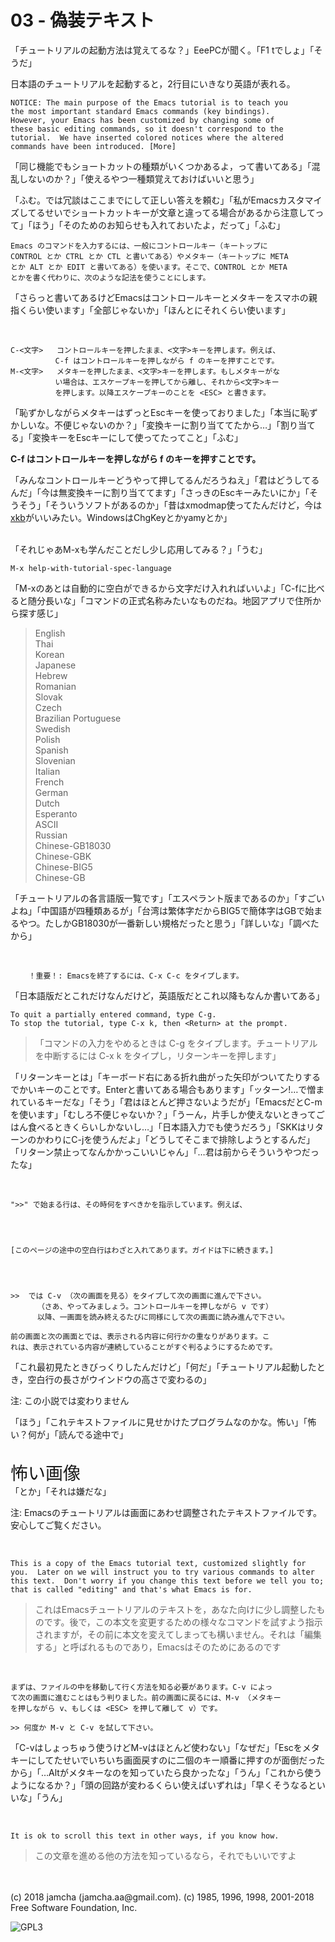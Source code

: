 

# 03 - 偽装テキスト

「チュートリアルの起動方法は覚えてるな？」EeePCが聞く。「F1 tでしょ」「そうだ」  

日本語のチュートリアルを起動すると，2行目にいきなり英語が表れる。  

    NOTICE: The main purpose of the Emacs tutorial is to teach you
    the most important standard Emacs commands (key bindings).
    However, your Emacs has been customized by changing some of
    these basic editing commands, so it doesn't correspond to the
    tutorial.  We have inserted colored notices where the altered
    commands have been introduced. [More]

「同じ機能でもショートカットの種類がいくつかあるよ，って書いてある」「混乱しないのか？」「使えるやつ一種類覚えておけばいいと思う」  

「ふむ。では冗談はここまでにして正しい答えを頼む」「私がEmacsカスタマイズしてるせいでショートカットキーが文章と違ってる場合があるから注意してって」「ほう」「そのためのお知らせも入れておいたよ，だって」「ふむ」  

    Emacs のコマンドを入力するには、一般にコントロールキー（キートップに
    CONTROL とか CTRL とか CTL と書いてある）やメタキー（キートップに META
    とか ALT とか EDIT と書いてある）を使います。そこで、CONTROL とか META
    とかを書く代わりに、次のような記法を使うことにします。

「さらっと書いてあるけどEmacsはコントロールキーとメタキーをスマホの親指くらい使います」「全部じゃないか」「ほんとにそれくらい使います」  

<br>  

    C-<文字>   コントロールキーを押したまま、<文字>キーを押します。例えば、
              C-f はコントロールキーを押しながら f のキーを押すことです。
    M-<文字>   メタキーを押したまま、<文字>キーを押します。もしメタキーがな
              い場合は、エスケープキーを押してから離し、それから<文字>キー
              を押します。以降エスケープキーのことを <ESC> と書きます。

「恥ずかしながらメタキーはずっとEscキーを使っておりました」「本当に恥ずかしいな。不便じゃないのか？」「変換キーに割り当ててたから…」「割り当てる」「変換キーをEscキーにして使ってたってこと」「ふむ」  

**C-f はコントロールキーを押しながら f のキーを押すことです。**  

「みんなコントロールキーどうやって押してるんだろうねえ」「君はどうしてるんだ」「今は無変換キーに割り当ててます」「さっきのEscキーみたいにか」「そうそう」「そういうソフトがあるのか」「昔はxmodmap使ってたんだけど，今は[xkb](https://wiki.archlinux.jp/index.php/X_KeyBoard_extension)がいいみたい。WindowsはChgKeyとかyamyとか」  

<br>  
「それじゃあM-xも学んだことだし少し応用してみる？」「うむ」  

    M-x help-with-tutorial-spec-language

「M-xのあとは自動的に空白ができるから文字だけ入れればいいよ」「C-fに比べると随分長いな」「コマンドの正式名称みたいなものだね。地図アプリで住所から探す感じ」  

> English  
> Thai  
> Korean  
> Japanese  
> Hebrew  
> Romanian  
> Slovak  
> Czech  
> Brazilian Portuguese  
> Swedish  
> Polish  
> Spanish  
> Slovenian  
> Italian  
> French  
> German  
> Dutch  
> Esperanto  
> ASCII  
> Russian  
> Chinese-GB18030  
> Chinese-GBK  
> Chinese-BIG5  
> Chinese-GB  

「チュートリアルの各言語版一覧です」「エスペラント版まであるのか」「すごいよね」「中国語が四種類あるが」「台湾は繁体字だからBIG5で簡体字はGBで始まるやつ。たしかGB18030が一番新しい規格だったと思う」「詳しいな」「調べたから」  

<br>  

        ！重要！: Emacsを終了するには、C-x C-c をタイプします。

「日本語版だとこれだけなんだけど，英語版だとこれ以降もなんか書いてある」  

    To quit a partially entered command, type C-g.
    To stop the tutorial, type C-x k, then <Return> at the prompt.

> 「コマンドの入力をやめるときは C-g をタイプします。チュートリアルを中断するには C-x k をタイプし，リターンキーを押します」  

「リターンキーとは」「キーボード右にある折れ曲がった矢印がついてたりするでかいキーのことです。Enterと書いてある場合もあります」「ッターン!…で憎まれているキーだな」「そう」「君はほとんど押さないようだが」「EmacsだとC-mを使います」「むしろ不便じゃないか？」「うーん，片手しか使えないときってごはん食べるときくらいしかないし…」「日本語入力でも使うだろう」「SKKはリターンのかわりにC-jを使うんだよ」「どうしてそこまで排除しようとするんだ」「リターン禁止ってなんかかっこいいじゃん」「…君は前からそういうやつだったな」  

<br>  

    ">>" で始まる行は、その時何をすべきかを指示しています。例えば、
    
    
    
    
    [このページの途中の空白行はわざと入れてあります。ガイドは下に続きます。]
    
    
    
    
    >>  では C-v （次の画面を見る）をタイプして次の画面に進んで下さい。
          （さあ、やってみましょう。コントロールキーを押しながら v です）
          以降、一画面を読み終えるたびに同様にして次の画面に読み進んで下さい。
    
    前の画面と次の画面とでは、表示される内容に何行かの重なりがあります。こ
    れは、表示されている内容が連続していることがすぐ判るようにするためです。

「これ最初見たときびっくりしたんだけど」「何だ」「チュートリアル起動したとき，空白行の長さがウインドウの高さで変わるの」  

注: この小説では変わりません  

「ほう」「これテキストファイルに見せかけたプログラムなのかな。怖い」「怖い？何が」「読んでる途中で」  

<br>  
<span style="font-size: 200%;">怖い画像</span>  

<br>  
「とか」「それは嫌だな」  

注: Emacsのチュートリアルは画面にあわせ調整されたテキストファイルです。安心してご覧ください。  

<br>  

    This is a copy of the Emacs tutorial text, customized slightly for
    you.  Later on we will instruct you to try various commands to alter
    this text.  Don't worry if you change this text before we tell you to;
    that is called "editing" and that's what Emacs is for.

> これはEmacsチュートリアルのテキストを，あなた向けに少し調整したものです。後で，この本文を変更するための様々なコマンドを試すよう指示されますが，その前に本文を変えてしまっても構いません。それは「編集する」と呼ばれるものであり，Emacsはそのためにあるのです  

<br>  

    まずは、ファイルの中を移動して行く方法を知る必要があります。C-v によっ
    て次の画面に進むことはもう判りました。前の画面に戻るには、M-v （メタキー
    を押しながら v、もしくは <ESC> を押して離して v）です。
    
    >> 何度か M-v と C-v を試して下さい。

「C-vはしょっちゅう使うけどM-vはほとんど使わない」「なぜだ」「Escをメタキーにしてたせいでいちいち画面戻すのに二個のキー順番に押すのが面倒だったから」「…Altがメタキーなのを知っていたら良かったな」「うん」「これから使うようになるか？」「頭の回路が変わるくらい使えばいずれは」「早くそうなるといいな」「うん」  

<br>  

    It is ok to scroll this text in other ways, if you know how.

> この文章を進める他の方法を知っているなら，それでもいいですよ  

<br>  
<br>  
(c) 2018 jamcha (jamcha.aa@gmail.com). (c) 1985, 1996, 1998, 2001-2018 Free Software Foundation, Inc.  

![GPL3](https://www.gnu.org/graphics/gplv3-88x31.png)  

